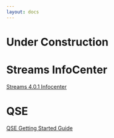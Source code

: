 ```yaml
---
layout: docs
---
```


# Under Construction

# Streams InfoCenter
[Streams 4.0.1 Infocenter](http://www-01.ibm.com/support/knowledgecenter/#!/SSCRJU_4.0.1/com.ibm.streams.welcome.doc/doc/kc-homepage.html)

# QSE
[QSE Getting Started Guide](docs/4.1/qse-getting-started/)

<!--# Java 
[Java Operator Development Guide](docs/4.1/java-op-dev-guide/) -->